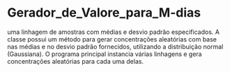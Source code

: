# Gerador_de_Valore_para_M-dias

uma linhagem de amostras com médias e desvio padrão especificados. A classe possui um método para gerar concentrações aleatórias com base nas médias e no desvio padrão fornecidos, utilizando a distribuição normal (Gaussiana). O programa principal instancia várias linhagens e gera concentrações aleatórias para cada uma delas.
